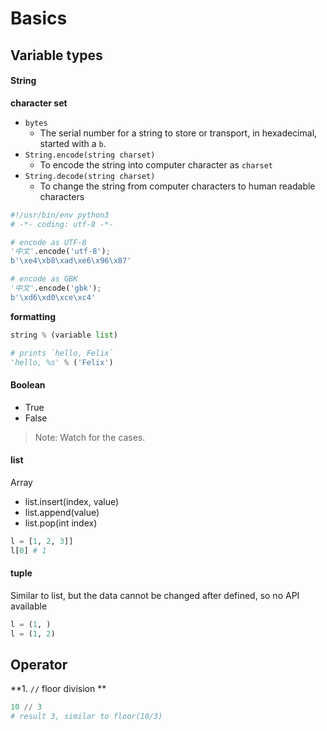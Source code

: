 Basics
======

Variable types
--------------

#### String

**character set**

- `bytes` 
    - The serial number for a string to store or transport, in hexadecimal, started with a `b`.
- `String.encode(string charset)` 
    - To encode the string into computer character as `charset`
- `String.decode(string charset)`
    - To change the string from computer characters to human readable characters


```python
#!/usr/bin/env python3
# -*- coding: utf-8 -*-

# encode as UTF-8
'中文'.encode('utf-8');
b'\xe4\xb8\xad\xe6\x96\x87'

# encode as GBK
'中文'.encode('gbk');
b'\xd6\xd0\xce\xc4'
```

**formatting**

```python
string % (variable list)

# prints `hello, Felix`
'hello, %s' % ('Felix')
```

#### Boolean

- True
- False

> Note: Watch for the cases.

#### list

Array

- list.insert(index, value)
- list.append(value)
- list.pop(int index)


```python
l = [1, 2, 3]]
l[0] # 1
```

#### tuple

Similar to list, but the data cannot be changed after defined, so no API available

```python
l = (1, )
l = (1, 2)
```

Operator
--------

**1. `//` floor division **

```python
10 // 3
# result 3, similar to floor(10/3)
```
